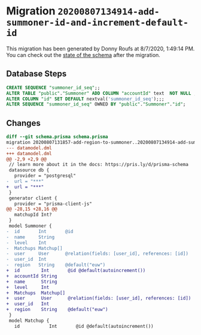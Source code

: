 # Migration `20200807134914-add-summoner-id-and-increment-default-id`

This migration has been generated by Donny Roufs at 8/7/2020, 1:49:14 PM.
You can check out the [state of the schema](./schema.prisma) after the migration.

## Database Steps

```sql
CREATE SEQUENCE "summoner_id_seq";;
ALTER TABLE "public"."Summoner" ADD COLUMN "accountId" text  NOT NULL ,
ALTER COLUMN "id" SET DEFAULT nextval('summoner_id_seq');;;
ALTER SEQUENCE "summoner_id_seq" OWNED BY "public"."Summoner"."id";
```

## Changes

```diff
diff --git schema.prisma schema.prisma
migration 20200807131857-add-region-to-summoner..20200807134914-add-summoner-id-and-increment-default-id
--- datamodel.dml
+++ datamodel.dml
@@ -2,9 +2,9 @@
 // learn more about it in the docs: https://pris.ly/d/prisma-schema
 datasource db {
   provider = "postgresql"
-  url = "***"
+  url = "***"
 }
 generator client {
   provider = "prisma-client-js"
@@ -28,15 +28,16 @@
   matchupId Int?
 }
 model Summoner {
-  id       Int       @id
-  name     String
-  level    Int
-  Matchups Matchup[]
-  user     User      @relation(fields: [user_id], references: [id])
-  user_id  Int
-  region   String    @default("euw")
+  id        Int       @id @default(autoincrement())
+  accountId String
+  name      String
+  level     Int
+  Matchups  Matchup[]
+  user      User      @relation(fields: [user_id], references: [id])
+  user_id   Int
+  region    String    @default("euw")
 }
 model Matchup {
   id           Int       @id @default(autoincrement())
```


